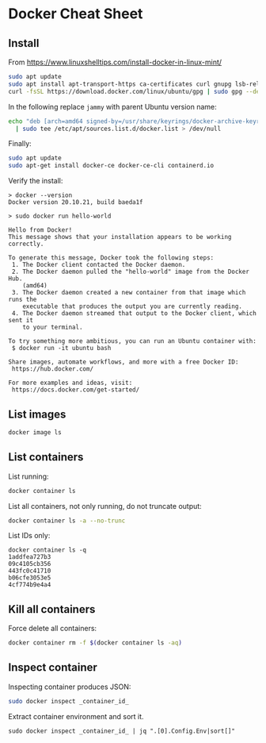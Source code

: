 # Docker Cheat Sheet

## Install

From  https://www.linuxshelltips.com/install-docker-in-linux-mint/

```sh
sudo apt update
sudo apt install apt-transport-https ca-certificates curl gnupg lsb-release -y
curl -fsSL https://download.docker.com/linux/ubuntu/gpg | sudo gpg --dearmor -o /usr/share/keyrings/docker-archive-keyring.gpg
```

In the following replace `jammy` with parent Ubuntu version name:
```sh
echo "deb [arch=amd64 signed-by=/usr/share/keyrings/docker-archive-keyring.gpg] https://download.docker.com/linux/ubuntu jammy stable" \
  | sudo tee /etc/apt/sources.list.d/docker.list > /dev/null
```

Finally:
```sh
sudo apt update
sudo apt-get install docker-ce docker-ce-cli containerd.io
```

Verify the install:

```console
> docker --version
Docker version 20.10.21, build baeda1f

> sudo docker run hello-world

Hello from Docker!
This message shows that your installation appears to be working correctly.

To generate this message, Docker took the following steps:
 1. The Docker client contacted the Docker daemon.
 2. The Docker daemon pulled the "hello-world" image from the Docker Hub.
    (amd64)
 3. The Docker daemon created a new container from that image which runs the
    executable that produces the output you are currently reading.
 4. The Docker daemon streamed that output to the Docker client, which sent it
    to your terminal.

To try something more ambitious, you can run an Ubuntu container with:
 $ docker run -it ubuntu bash

Share images, automate workflows, and more with a free Docker ID:
 https://hub.docker.com/

For more examples and ideas, visit:
 https://docs.docker.com/get-started/

```


## List images

```sh
docker image ls
```

## List containers

List running:

```sh
docker container ls
```

List all containers, not only running, do not truncate output:

```sh
docker container ls -a --no-trunc
```

List IDs only:

```
docker container ls -q
1addfea727b3
09c4105cb356
443fc0c41710
b06cfe3053e5
4cf774b9e4a4
```
## Kill all containers

Force delete all containers:

```sh
docker container rm -f $(docker container ls -aq)
```

## Inspect container

Inspecting container produces JSON:

```sh
sudo docker inspect _container_id_
```

Extract container environment and sort it.
```
sudo docker inspect _container_id_ | jq ".[0].Config.Env|sort[]"
```
